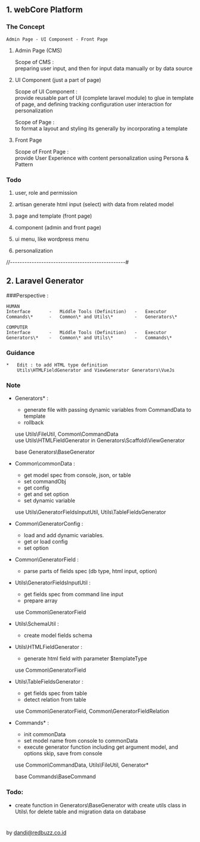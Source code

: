 ## 1. webCore Platform
### The Concept

    Admin Page - UI Component - Front Page

1. Admin Page (CMS)
    
    Scope of CMS :    
    preparing user input, and then for input data manually or by data source
    
2. UI Component (just a part of page)

    Scope of UI Component :    
    provide reusable part of UI (complete laravel module) to glue in template of page,
    and defining tracking configuration user interaction for personalization
         
    Scope of Page :    
    to format a layout and styling its generally by incorporating a template
    
3. Front Page

    Scope of Front Page :    
    provide User Experience with content personalization using Persona & Pattern


### Todo

1. user, role and permission
2. artisan generate html input (select) with data from related model
3. page and template (front page)
4. component (admin and front page)

5. ui menu, like wordpress menu

6. personalization

//------------------------------------------------#

## 2. Laravel Generator
###Perspective :

    HUMAN
    Interface       -   Middle Tools (Definition)   -   Executor
    Commands\*      -   Common\* and Utils\*        -   Generators\* 
    
    COMPUTER
    Interface       -   Middle Tools (Definition)   -   Executor
    Generators\*    -   Common\* and Utils\*        -   Commands\*    
    
### Guidance

    *   Edit : to add HTML type definition
        Utils\HTMLFieldGenerator and ViewGenerator Generators\VueJs
        
### Note

* Generators\* : 

    - generate file with passing dynamic variables from CommandData to template
    - rollback

    use Utils\FileUtil, Common\CommandData    
    use Utils\HTMLFieldGenerator in Generators\Scaffold\ViewGenerator
    
    base Generators\BaseGenerator

* Common\commonData : 
    
    - get model spec from console, json, or table 
    - set commandObj
    - get config
    - get and set option
    - set dynamic variable

    use Utils\GeneratorFieldsInputUtil, Utils\TableFieldsGenerator

* Common\GeneratorConfig : 
    
    - load and add dynamic variables.
    - get or load config
    - set option

* Common\GeneratorField : 

    - parse parts of fields spec (db type, html input, option)

* Utils\GeneratorFieldsInputUtil : 

    - get fields spec from command line input
    - prepare array
    
    use Common\GeneratorField

* Utils\SchemaUtil : 

    - create model fields schema

* Utils\HTMLFieldGenerator : 

    - generate html field with parameter $templateType
    
    use Common\GeneratorField

* Utils\TableFieldsGenerator : 

    - get fields spec from table
    - detect relation from table
    
    use Common\GeneratorField, Common\GeneratorFieldRelation

* Commands\* : 

    - init commonData
    - set model name from console to commonData
    - execute generator function including get argument model, and options skip, save from console
    
    use Common\CommandData, Utils\FileUtil, Generator\* 
    
    base Commands\BaseCommand


### Todo:

- create function in Generators\BaseGenerator with create utils class in Utils\ for delete table and 
migration data on database

#
by dandi@redbuzz.co.id